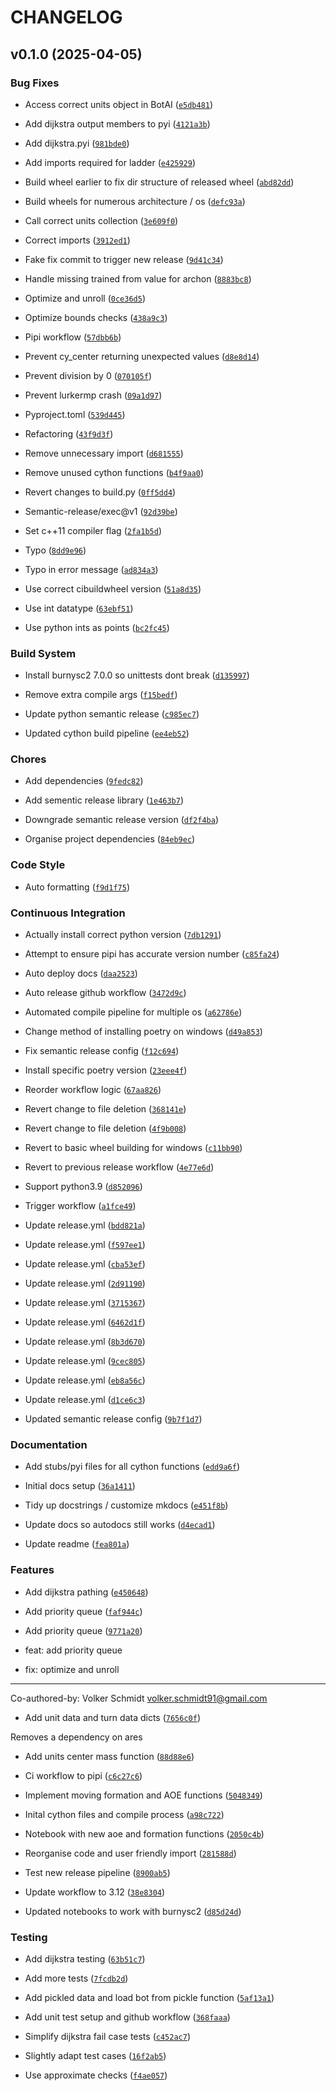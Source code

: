 # CHANGELOG


## v0.1.0 (2025-04-05)

### Bug Fixes

- Access correct units object in BotAI
  ([`e5db481`](https://github.com/vschmidt91/cython-extensions-sc2/commit/e5db4812ee385cbca5ba8a699483cfbc9c948850))

- Add dijkstra output members to pyi
  ([`4121a3b`](https://github.com/vschmidt91/cython-extensions-sc2/commit/4121a3b40588e5bb35aac2df140261f32c410cf9))

- Add dijkstra.pyi
  ([`981bde0`](https://github.com/vschmidt91/cython-extensions-sc2/commit/981bde02109bc05b8af7e46bdf995b9046bf234d))

- Add imports required for ladder
  ([`e425929`](https://github.com/vschmidt91/cython-extensions-sc2/commit/e4259290b3e54a4f0f3e43f5c5dd982d199dc5e1))

- Build wheel earlier to fix dir structure of released wheel
  ([`abd82dd`](https://github.com/vschmidt91/cython-extensions-sc2/commit/abd82dd4fa4265816ba61dffe790359c22bf1629))

- Build wheels for numerous architecture / os
  ([`defc93a`](https://github.com/vschmidt91/cython-extensions-sc2/commit/defc93a8630bbeaf77f44c74708a5100168f2646))

- Call correct units collection
  ([`3e609f0`](https://github.com/vschmidt91/cython-extensions-sc2/commit/3e609f019fc78148c426eab2a7983e75cd95bdf2))

- Correct imports
  ([`3912ed1`](https://github.com/vschmidt91/cython-extensions-sc2/commit/3912ed156ff7ea65601bf0536208d307ea05d1cc))

- Fake fix commit to trigger new release
  ([`9d41c34`](https://github.com/vschmidt91/cython-extensions-sc2/commit/9d41c3432232cafd787d78073c115c821764c0c7))

- Handle missing trained from value for archon
  ([`8883bc8`](https://github.com/vschmidt91/cython-extensions-sc2/commit/8883bc8c1c6749a4ed60e3b2b63c5dc907a6f292))

- Optimize and unroll
  ([`0ce36d5`](https://github.com/vschmidt91/cython-extensions-sc2/commit/0ce36d5f053ef7cb0e52f5921133bce042296b0b))

- Optimize bounds checks
  ([`438a9c3`](https://github.com/vschmidt91/cython-extensions-sc2/commit/438a9c39dc4fbadda8d75cfda7840ab871e4e0a5))

- Pipi workflow
  ([`57dbb6b`](https://github.com/vschmidt91/cython-extensions-sc2/commit/57dbb6bffe89592834427e4569e824bab47e2efb))

- Prevent cy_center returning unexpected values
  ([`d8e8d14`](https://github.com/vschmidt91/cython-extensions-sc2/commit/d8e8d142bab3cfee22467b616f18b6a10f8b0662))

- Prevent division by 0
  ([`070105f`](https://github.com/vschmidt91/cython-extensions-sc2/commit/070105fcd2278a9f62ab34ebd5d6a5a22b2d9163))

- Prevent lurkermp crash
  ([`09a1d97`](https://github.com/vschmidt91/cython-extensions-sc2/commit/09a1d972dc9155dd5e4e1025d0194e64b24645a7))

- Pyproject.toml
  ([`539d445`](https://github.com/vschmidt91/cython-extensions-sc2/commit/539d44519f41275705fa7f904c8443626fd72d9d))

- Refactoring
  ([`43f9d3f`](https://github.com/vschmidt91/cython-extensions-sc2/commit/43f9d3f095738ebec1ee801afb9affc62aa84345))

- Remove unnecessary import
  ([`d681555`](https://github.com/vschmidt91/cython-extensions-sc2/commit/d6815558b828a2b3563866dc5e650f741fdc3d1f))

- Remove unused cython functions
  ([`b4f9aa0`](https://github.com/vschmidt91/cython-extensions-sc2/commit/b4f9aa061aecf1bbf535aea3a9bc06770fb640a3))

- Revert changes to build.py
  ([`0ff5dd4`](https://github.com/vschmidt91/cython-extensions-sc2/commit/0ff5dd4823921a63db26f24ba7835356820fb6e4))

- Semantic-release/exec@v1
  ([`92d39be`](https://github.com/vschmidt91/cython-extensions-sc2/commit/92d39bea03175c9e045423a942294756b3d5ccd7))

- Set c++11 compiler flag
  ([`2fa1b5d`](https://github.com/vschmidt91/cython-extensions-sc2/commit/2fa1b5df69c6079440042ed3e8798d139d2e5579))

- Typo
  ([`8dd9e96`](https://github.com/vschmidt91/cython-extensions-sc2/commit/8dd9e96d9fb69efdef3018b494e86b5d8fb36a03))

- Typo in error message
  ([`ad834a3`](https://github.com/vschmidt91/cython-extensions-sc2/commit/ad834a306be9081dce69d93b4afd642f0c0d43b7))

- Use correct cibuildwheel version
  ([`51a8d35`](https://github.com/vschmidt91/cython-extensions-sc2/commit/51a8d35849fc7e6aef7ad709f21df4378a5074e4))

- Use int datatype
  ([`63ebf51`](https://github.com/vschmidt91/cython-extensions-sc2/commit/63ebf5174e799c6dc44b61cb5f61ea0878673140))

- Use python ints as points
  ([`bc2fc45`](https://github.com/vschmidt91/cython-extensions-sc2/commit/bc2fc4568061eba183c3eb061d74602aee173cbf))

### Build System

- Install burnysc2 7.0.0 so unittests dont break
  ([`d135997`](https://github.com/vschmidt91/cython-extensions-sc2/commit/d1359979d00ab30822a3a9e4cfdcb1b6b87ca453))

- Remove extra compile args
  ([`f15bedf`](https://github.com/vschmidt91/cython-extensions-sc2/commit/f15bedf3b0e7242c050d96a219293a7d36339cbc))

- Update python semantic release
  ([`c985ec7`](https://github.com/vschmidt91/cython-extensions-sc2/commit/c985ec7aac08c2003403664a60f4617c149aecdc))

- Updated cython build pipeline
  ([`ee4eb52`](https://github.com/vschmidt91/cython-extensions-sc2/commit/ee4eb525a1ee4ecd456fa854e6b6707df3a87839))

### Chores

- Add dependencies
  ([`9fedc82`](https://github.com/vschmidt91/cython-extensions-sc2/commit/9fedc82ddfc073772f94295b26bca4b2bce25a6e))

- Add sementic release library
  ([`1e463b7`](https://github.com/vschmidt91/cython-extensions-sc2/commit/1e463b74e89956740e23acbb6402c38b3f15f059))

- Downgrade semantic release version
  ([`df2f4ba`](https://github.com/vschmidt91/cython-extensions-sc2/commit/df2f4ba5204c2ba39b96ce9ddee4c52d999c3252))

- Organise project dependencies
  ([`84eb9ec`](https://github.com/vschmidt91/cython-extensions-sc2/commit/84eb9ec076a23b5c08426c8854fac9a6d3815a1b))

### Code Style

- Auto formatting
  ([`f9d1f75`](https://github.com/vschmidt91/cython-extensions-sc2/commit/f9d1f7540e1cca7c7edbf167e1e57fe25d0b5dbf))

### Continuous Integration

- Actually install correct python version
  ([`7db1291`](https://github.com/vschmidt91/cython-extensions-sc2/commit/7db1291f96f93d5499b8da61ec4d2ad598810155))

- Attempt to ensure pipi has accurate version number
  ([`c85fa24`](https://github.com/vschmidt91/cython-extensions-sc2/commit/c85fa249f032318c6734ceeb1ba975c9573c7ebf))

- Auto deploy docs
  ([`daa2523`](https://github.com/vschmidt91/cython-extensions-sc2/commit/daa252336acc251d3b563f72448c02919c2dd700))

- Auto release github workflow
  ([`3472d9c`](https://github.com/vschmidt91/cython-extensions-sc2/commit/3472d9c284853ac11c3842745ee8acd5f432cb2e))

- Automated compile pipeline for multiple os
  ([`a62786e`](https://github.com/vschmidt91/cython-extensions-sc2/commit/a62786e95ae98536c4a1a5cf142e64034d19563a))

- Change method of installing poetry on windows
  ([`d49a853`](https://github.com/vschmidt91/cython-extensions-sc2/commit/d49a853dd03e6f5df9de465f14c6a725b084672b))

- Fix semantic release config
  ([`f12c694`](https://github.com/vschmidt91/cython-extensions-sc2/commit/f12c694bd3aeb0e915f0b87c616d2585ca772685))

- Install specific poetry version
  ([`23eee4f`](https://github.com/vschmidt91/cython-extensions-sc2/commit/23eee4f69475a49362198c4b8329b5d5ad706044))

- Reorder workflow logic
  ([`67aa826`](https://github.com/vschmidt91/cython-extensions-sc2/commit/67aa826908cbe85a202b660bea391df2f97b0fb5))

- Revert change to file deletion
  ([`368141e`](https://github.com/vschmidt91/cython-extensions-sc2/commit/368141e50474d59e549e62524a69db05dae0fa8e))

- Revert change to file deletion
  ([`4f9b008`](https://github.com/vschmidt91/cython-extensions-sc2/commit/4f9b008488bd1cba661db67a6ff150301c75b6d0))

- Revert to basic wheel building for windows
  ([`c11bb90`](https://github.com/vschmidt91/cython-extensions-sc2/commit/c11bb90c42c08ef1fcc2439343cfe87e3815a8bb))

- Revert to previous release workflow
  ([`4e77e6d`](https://github.com/vschmidt91/cython-extensions-sc2/commit/4e77e6d76a4eabed012511c8f4dc5c14a9370fc7))

- Support python3.9
  ([`d852096`](https://github.com/vschmidt91/cython-extensions-sc2/commit/d8520968f478bc67742ec958f7c398271a9690c8))

- Trigger workflow
  ([`a1fce49`](https://github.com/vschmidt91/cython-extensions-sc2/commit/a1fce49ef7df13365d353f5f0e46365403c76405))

- Update release.yml
  ([`bdd821a`](https://github.com/vschmidt91/cython-extensions-sc2/commit/bdd821ac17331b90cbc078eb10b9544502de3258))

- Update release.yml
  ([`f597ee1`](https://github.com/vschmidt91/cython-extensions-sc2/commit/f597ee1e639452939d3f91bac5b17a552eb0f178))

- Update release.yml
  ([`cba53ef`](https://github.com/vschmidt91/cython-extensions-sc2/commit/cba53ef49fe2ad9f1a97ff17efef17c3abe92cd0))

- Update release.yml
  ([`2d91190`](https://github.com/vschmidt91/cython-extensions-sc2/commit/2d91190b00562ca450c648e4c4ad800a8fe6d088))

- Update release.yml
  ([`3715367`](https://github.com/vschmidt91/cython-extensions-sc2/commit/3715367ba939112d89ff7092c4a18b8807dbc73e))

- Update release.yml
  ([`6462d1f`](https://github.com/vschmidt91/cython-extensions-sc2/commit/6462d1f83d0e678f57300c8a09081acead3d2dc5))

- Update release.yml
  ([`8b3d670`](https://github.com/vschmidt91/cython-extensions-sc2/commit/8b3d670bef00316ea103f10f426fd0b0c791300e))

- Update release.yml
  ([`9cec805`](https://github.com/vschmidt91/cython-extensions-sc2/commit/9cec80534abafda5bf0549ab9686e0a9ed091a25))

- Update release.yml
  ([`eb8a56c`](https://github.com/vschmidt91/cython-extensions-sc2/commit/eb8a56c7791cc22d7fc1820bed337ba2d8151f86))

- Update release.yml
  ([`d1ce6c3`](https://github.com/vschmidt91/cython-extensions-sc2/commit/d1ce6c346c9b6ef76fbca98b4b405546274d4999))

- Updated semantic release config
  ([`9b7f1d7`](https://github.com/vschmidt91/cython-extensions-sc2/commit/9b7f1d7859d05e4ab39774188ec9a347633e3634))

### Documentation

- Add stubs/pyi files for all cython functions
  ([`edd9a6f`](https://github.com/vschmidt91/cython-extensions-sc2/commit/edd9a6f14a7994806a6d6eaf082acbc436dc2d93))

- Initial docs setup
  ([`36a1411`](https://github.com/vschmidt91/cython-extensions-sc2/commit/36a14119ea47f5434cda6e5c39a7d2de4a90fcb2))

- Tidy up docstrings / customize mkdocs
  ([`e451f8b`](https://github.com/vschmidt91/cython-extensions-sc2/commit/e451f8b8cfefbea9ab37b8e083bd93c69dcc4d57))

- Update docs so autodocs still works
  ([`d4ecad1`](https://github.com/vschmidt91/cython-extensions-sc2/commit/d4ecad1f7ab5408b6ca2aaf03cf61b6e85f78913))

- Update readme
  ([`fea801a`](https://github.com/vschmidt91/cython-extensions-sc2/commit/fea801a9dfea97dc1ae6923a1b1d2cd4f95848f8))

### Features

- Add dijkstra pathing
  ([`e450648`](https://github.com/vschmidt91/cython-extensions-sc2/commit/e4506488f7deaca07e2abad3c34f34efc057f7e6))

- Add priority queue
  ([`faf944c`](https://github.com/vschmidt91/cython-extensions-sc2/commit/faf944ce9c3ab7ed9401b2e54feaddff32e80ffc))

- Add priority queue
  ([`9771a20`](https://github.com/vschmidt91/cython-extensions-sc2/commit/9771a202c1c5392910ab4ba481f1b7f5a8fa783e))

* feat: add priority queue

* fix: optimize and unroll

---------

Co-authored-by: Volker Schmidt <volker.schmidt91@gmail.com>

- Add unit data and turn data dicts
  ([`7656c0f`](https://github.com/vschmidt91/cython-extensions-sc2/commit/7656c0f13247245d0cb18dcd5f8818cf991487c1))

Removes a dependency on ares

- Add units center mass function
  ([`88d88e6`](https://github.com/vschmidt91/cython-extensions-sc2/commit/88d88e6606f80d52448279183573b3b8566cacaf))

- Ci workflow to pipi
  ([`c6c27c6`](https://github.com/vschmidt91/cython-extensions-sc2/commit/c6c27c63cab827e71e1c028321de29145b89c0e5))

- Implement moving formation and AOE functions
  ([`5048349`](https://github.com/vschmidt91/cython-extensions-sc2/commit/50483495ac3a056eab9ee77bb43a2747404cf9ee))

- Inital cython files and compile process
  ([`a98c722`](https://github.com/vschmidt91/cython-extensions-sc2/commit/a98c722df9f36a377bba9f6a94c10d31fa5d8d8c))

- Notebook with new aoe and formation functions
  ([`2050c4b`](https://github.com/vschmidt91/cython-extensions-sc2/commit/2050c4bbf126904ae2b5afad29451e6aeef836f2))

- Reorganise code and user friendly import
  ([`281588d`](https://github.com/vschmidt91/cython-extensions-sc2/commit/281588de572dfee0c3f51a771053ac210108993d))

- Test new release pipeline
  ([`8900ab5`](https://github.com/vschmidt91/cython-extensions-sc2/commit/8900ab53e89fb996ca4e34238e40c5abb955f17b))

- Update workflow to 3.12
  ([`38e8304`](https://github.com/vschmidt91/cython-extensions-sc2/commit/38e830450fd0ccb8acf0bfae564014d83a9eec22))

- Updated notebooks to work with burnysc2
  ([`d85d24d`](https://github.com/vschmidt91/cython-extensions-sc2/commit/d85d24d07bea11fea8b599b2f51005b9f1881404))

### Testing

- Add dijkstra testing
  ([`63b51c7`](https://github.com/vschmidt91/cython-extensions-sc2/commit/63b51c70d7d2f4ed396da0c523690043e7e8c30c))

- Add more tests
  ([`7fcdb2d`](https://github.com/vschmidt91/cython-extensions-sc2/commit/7fcdb2d057a8bc9422b8cd9ccff509f18027d7ff))

- Add pickled data and load bot from pickle function
  ([`5af13a1`](https://github.com/vschmidt91/cython-extensions-sc2/commit/5af13a11c5f55c3cf3ec0b30eae14dd8eb08269d))

- Add unit test setup and github workflow
  ([`368faaa`](https://github.com/vschmidt91/cython-extensions-sc2/commit/368faaa358793366f72a13f39186be8d682f3e83))

- Simplify dijkstra fail case tests
  ([`c452ac7`](https://github.com/vschmidt91/cython-extensions-sc2/commit/c452ac75ef88ef212df3f234069c0205e4a89beb))

- Slightly adapt test cases
  ([`16f2ab5`](https://github.com/vschmidt91/cython-extensions-sc2/commit/16f2ab54d683d37141c77ef5a79eacff096cbf35))

- Use approximate checks
  ([`f4ae057`](https://github.com/vschmidt91/cython-extensions-sc2/commit/f4ae057ad02f39c5229149682a9c10a408c7dabe))
